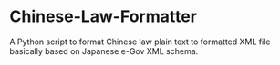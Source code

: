 # Chinese-Law-Formatter
A Python script to format Chinese law plain text to formatted XML file basically based on Japanese e-Gov XML schema.
